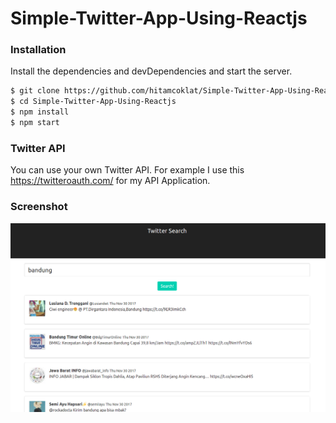 # Simple-Twitter-App-Using-Reactjs

### Installation

Install the dependencies and devDependencies and start the server.

```sh
$ git clone https://github.com/hitamcoklat/Simple-Twitter-App-Using-Reactjs.git
$ cd Simple-Twitter-App-Using-Reactjs
$ npm install
$ npm start
```
### Twitter API

You can use your own Twitter API. For example I use this https://twitteroauth.com/ for my API Application.

### Screenshot
![Alt text](src/twitter-app-screenshot.png?raw=true "1")